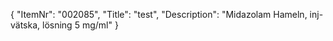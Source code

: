 {
  "ItemNr": "002085",
  "Title": "test",
  "Description": "Midazolam Hameln, inj-vätska, lösning 5 mg/ml"
}